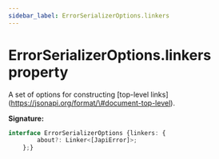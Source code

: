 ```yaml
---
sidebar_label: ErrorSerializerOptions.linkers
---
```

# ErrorSerializerOptions.linkers property

A set of options for constructing \[top-level links\](https://jsonapi.org/format/\#document-top-level).

**Signature:**

```typescript
interface ErrorSerializerOptions {linkers: {
        about?: Linker<[JapiError]>;
    };}
```

